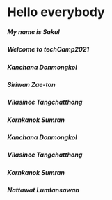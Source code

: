 # Hello everybody

##### My name is Sakul
##### Welcome to techCamp2021
##### Kanchana Donmongkol
##### Siriwan Zae-ton
##### Vilasinee Tangchatthong
##### Kornkanok Sumran
##### Kanchana Donmongkol
##### Vilasinee Tangchatthong
##### Kornkanok Sumran
##### Nattawat Lumtansawan
